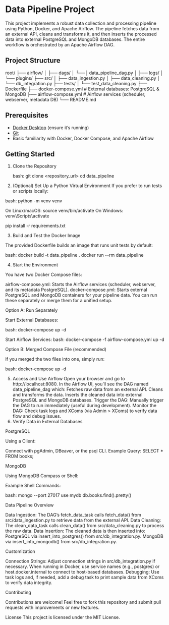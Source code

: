 # Data Pipeline Project

This project implements a robust data collection and processing pipeline using Python, Docker, and Apache Airflow. The pipeline fetches data from an external API, cleans and transforms it, and then inserts the processed data into external PostgreSQL and MongoDB databases. The entire workflow is orchestrated by an Apache Airflow DAG.

## Project Structure

root/ 
├── airflow/ │
    ├── dags/ │
        └──│ data_pipeline_dag.py │ 
    ├── logs/ │
    └──  plugins/ 
├── src/ │ 
    ├── data_ingestion.py │ 
    ├── data_cleaning.py │ 
    └── db_integration.py 
├── tests/ │ 
    └── test_data_cleaning.py 
├── Dockerfile 
├── docker-compose.yml # External databases: PostgreSQL & MongoDB 
├── airflow-compose.yml # Airflow services (scheduler, webserver, metadata DB) 
└── README.md

## Prerequisites

- [Docker Desktop](https://www.docker.com/products/docker-desktop) (ensure it’s running)
- [Git](https://git-scm.com/downloads)
- Basic familiarity with Docker, Docker Compose, and Apache Airflow

## Getting Started

1. Clone the Repository

    bash:
    git clone <repository_url>
    cd data_pipeline

2. (Optional) Set Up a Python Virtual Environment
 If you prefer to run tests or scripts locally:

 bash:
 python -m venv venv

 On Linux/macOS:
 source venv/bin/activate
 On Windows:
 venv\Scripts\activate

 pip install -r requirements.txt

3. Build and Test the Docker Image

 The provided Dockerfile builds an image that runs unit tests by default:

 bash:
 docker build -t data_pipeline .
 docker run --rm data_pipeline

4. Start the Environment

 You have two Docker Compose files:

 airflow-compose.yml: Starts the Airflow services (scheduler, webserver, and its metadata PostgreSQL).
 docker-compose.yml: Starts external PostgreSQL and MongoDB containers for your pipeline data.
 You can run these separately or merge them for a unified setup.

 Option A: Run Separately

 Start External Databases:

 bash:
 docker-compose up -d

 Start Airflow Services:
 bash:
 docker-compose -f airflow-compose.yml up -d

 Option B: Merged Compose File (recommended)

 If you merged the two files into one, simply run:

 bash:
 docker-compose up -d

5. Access and Use Airflow
 Open your browser and go to http://localhost:8080.
 In the Airflow UI, you’ll see the DAG named data_pipeline_dag which:
 Fetches raw data from an external API.
 Cleans and transforms the data.
 Inserts the cleaned data into external PostgreSQL and MongoDB databases.
 Trigger the DAG:
 Manually trigger the DAG to run immediately (useful during development).
 Monitor the DAG:
 Check task logs and XComs (via Admin > XComs) to verify data flow and debug issues.
6. Verify Data in External Databases

 PostgreSQL

 Using a Client:

 Connect with pgAdmin, DBeaver, or the psql CLI.
 Example Query:
 SELECT * FROM books;

 MongoDB

 Using MongoDB Compass or Shell:

 Example Shell Commands:

 bash:
 mongo --port 27017
 use mydb
 db.books.find().pretty()

 Data Pipeline Overview

 Data Ingestion:
 The DAG’s fetch_data_task calls fetch_data() from src/data_ingestion.py to retrieve data from the external API.
 Data Cleaning:
 The clean_data_task calls clean_data() from src/data_cleaning.py to process the raw data.
 Data Insertion:
 The cleaned data is then inserted into:
 PostgreSQL via insert_into_postgres() from src/db_integration.py.
 MongoDB via insert_into_mongodb() from src/db_integration.py.

 Customization
 
 Connection Strings:
 Adjust connection strings in src/db_integration.py if necessary. When running in Docker, use service names (e.g., postgres) or host.docker.internal to connect to host-based databases.
 Debugging:
 Use task logs and, if needed, add a debug task to print sample data from XComs to verify data integrity.

 Contributing

 Contributions are welcome! Feel free to fork this repository and submit pull requests with improvements or new features.

License
This project is licensed under the MIT License.